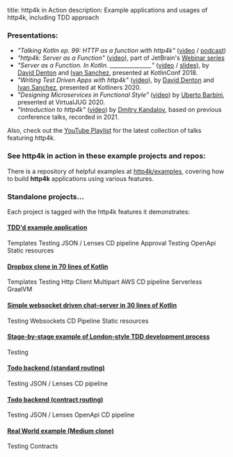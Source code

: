 title: http4k in Action
description: Example applications and usages of http4k, including TDD approach 

### Presentations: 

- *"Talking Kotlin ep. 99: HTTP as a function with http4k"* ([video](https://www.youtube.com/watch?v=mPmUjJhdYME&t=6s) / [podcast](https://overcast.fm/+QCXbEUw4Q))
- *"http4k: Server as a Function"* ([video](https://www.youtube.com/watch?v=NjoCjupV8HE)), part of JetBrain's [Webinar series](https://blog.jetbrains.com/kotlin/2021/05/server-side-with-kotlin-webinar-series-vol-3/)   
- *"Server as a Function. In Kotlin. _______________"* ([video](http://bit.ly/serverasafunction) / [slides](https://speakerdeck.com/daviddenton/server-as-a-function-in-kotlin)), by [David Denton](https://twitter.com/tarkaTheRotter) and [Ivan Sanchez](https://twitter.com/s4nchez), presented at KotlinConf 2018.
- *"Writing Test Driven Apps with http4k"* ([video](https://bit.ly/tdd-http4k-kotliners)), by [David Denton](https://twitter.com/tarkaTheRotter) and [Ivan Sanchez](https://twitter.com/s4nchez), presented at Kotliners 2020. 
- *"Designing Microservices in Functional Style"* ([video](https://bit.ly/uberto-functional-microservices)) by [Uberto Barbini](https://twitter.com/ramtop), presented at VirtualJUG 2020.
- *"Introduction to http4k"* ([video](https://www.youtube.com/watch?v=FVvn-aFO--Q)) by [Dmitry Kandalov](https://twitter.com/dmitrykandalov), based on previous conference talks, recorded in 2021.

Also, check out the [YouTube Playlist](https://bit.ly/http4k-talks) for the latest collection of talks featuring http4k.

### See http4k in action in these example projects and repos:

There is a repository of helpful examples at [http4k/examples](https://github.com/http4k/examples), covering how to build **http4k** applications using various features.

### Standalone projects...
Each project is tagged with the http4k features it demonstrates:

[comment]: <> (#### ["Hello World"]&#40;https://start.http4k.org&#41;)

[comment]: <> (<span class="pill">CD pipeline</span>)
#### [TDD'd example application](https://github.com/http4k/http4k-by-example)
<span class="pill">Templates</span> 
<span class="pill">Testing</span> 
<span class="pill">JSON / Lenses</span> 
<span class="pill">CD pipeline</span> 
<span class="pill">Approval Testing</span> 
<span class="pill">OpenApi</span> 
<span class="pill">Static resources</span>
#### [Dropbox clone in 70 lines of Kotlin](https://github.com/daviddenton/http4kbox)
<span class="pill">Templates</span> <span class="pill">Testing</span> <span class="pill">Http Client</span> <span class="pill">Multipart</span> <span class="pill">AWS</span> <span class="pill">CD pipeline</span> <span class="pill">Serverless</span> <span class="pill">GraalVM</span>
#### [Simple websocket driven chat-server in 30 lines of Kotlin](https://github.com/daviddenton/http4k-demo-irc)
<span class="pill">Testing</span> <span class="pill">Websockets</span> <span class="pill">CD Pipeline</span> <span class="pill">Static resources</span>
#### [Stage-by-stage example of London-style TDD development process](/guide/tutorials/tdding_http4k)
<span class="pill">Testing</span> 
#### [Todo backend (standard routing)](https://github.com/http4k/http4k-todo-backend)
<span class="pill">Testing</span> <span class="pill">JSON / Lenses</span> <span class="pill">CD pipeline</span>
#### [Todo backend (contract routing)](https://github.com/http4k/http4k-contract-todo-backend)
<span class="pill">Testing</span> <span class="pill">JSON / Lenses</span> <span class="pill">OpenApi</span> <span class="pill">CD pipeline</span>
#### [Real World example (Medium clone)](https://github.com/alisabzevari/kotlin-http4k-realworld-example-app)
<span class="pill">Testing</span> <span class="pill">Contracts</span> 
